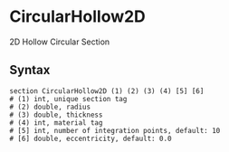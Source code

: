 # CircularHollow2D

2D Hollow Circular Section

## Syntax

```
section CircularHollow2D (1) (2) (3) (4) [5] [6]
# (1) int, unique section tag
# (2) double, radius
# (3) double, thickness
# (4) int, material tag
# [5] int, number of integration points, default: 10
# [6] double, eccentricity, default: 0.0
```
